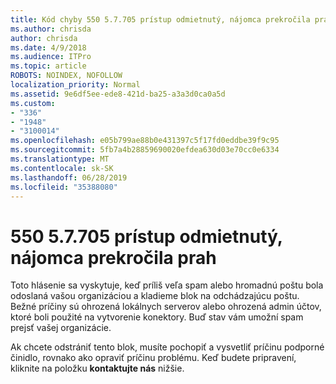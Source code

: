```yaml
---
title: Kód chyby 550 5.7.705 prístup odmietnutý, nájomca prekročila prah
ms.author: chrisda
author: chrisda
ms.date: 4/9/2018
ms.audience: ITPro
ms.topic: article
ROBOTS: NOINDEX, NOFOLLOW
localization_priority: Normal
ms.assetid: 9e6df5ee-ede8-421d-ba25-a3a3d0ca0a5d
ms.custom:
- "336"
- "1948"
- "3100014"
ms.openlocfilehash: e05b799ae88b0e431397c5f17fd0eddbe39f9c95
ms.sourcegitcommit: 5fb7a4b28859690020efdea630d03e70cc0e6334
ms.translationtype: MT
ms.contentlocale: sk-SK
ms.lasthandoff: 06/28/2019
ms.locfileid: "35388080"
---
```

# <a name="550-57705-access-denied-tenant-has-exceeded-threshold"></a>550 5.7.705 prístup odmietnutý, nájomca prekročila prah

Toto hlásenie sa vyskytuje, keď príliš veľa spam alebo hromadnú poštu bola odoslaná vašou organizáciou a kladieme blok na odchádzajúcu poštu.
Bežné príčiny sú ohrozená lokálnych serverov alebo ohrozená admin účtov, ktoré boli použité na vytvorenie konektory. Buď stav vám umožní spam prejsť vašej organizácie.

Ak chcete odstrániť tento blok, musíte pochopiť a vysvetliť príčinu podporné činidlo, rovnako ako opraviť príčinu problému.
Keď budete pripravení, kliknite na položku **kontaktujte nás** nižšie.
